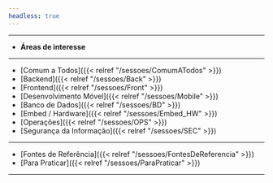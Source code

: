 ```yaml
---
headless: true
---
```


---
- **Áreas de interesse**
---
- [Comum a Todos]({{< relref "/sessoes/ComumATodos" >}})
- [Backend]({{< relref "/sessoes/Back" >}})
- [Frontend]({{< relref "/sessoes/Front" >}})
- [Desenvolvimento Móvel]({{< relref "/sessoes/Mobile" >}})
- [Banco de Dados]({{< relref "/sessoes/BD" >}})
- [Embed / Hardware]({{< relref "/sessoes/Embed_HW" >}})
- [Operações]({{< relref "/sessoes/OPS" >}})
- [Segurança da Informação]({{< relref "/sessoes/SEC" >}})
---
- [Fontes de Referência]({{< relref "/sessoes/FontesDeReferencia" >}})
- [Para Praticar]({{< relref "/sessoes/ParaPraticar" >}})
---

<br />

<!--
---
- **Shortcodes**
---
- [Buttons]({{< relref "/docs/shortcodes/buttons" >}})
- [Columns]({{< relref "/docs/shortcodes/columns" >}})
- [Expand]({{< relref "/docs/shortcodes/expand" >}})
- [Hints]({{< relref "/docs/shortcodes/hints" >}})
- [Katex]({{< relref "/docs/shortcodes/katex" >}})
- [Mermaid]({{< relref "/docs/shortcodes/mermaid" >}})
- [Tabs]({{< relref "/docs/shortcodes/tabs" >}})
<br />
-->
